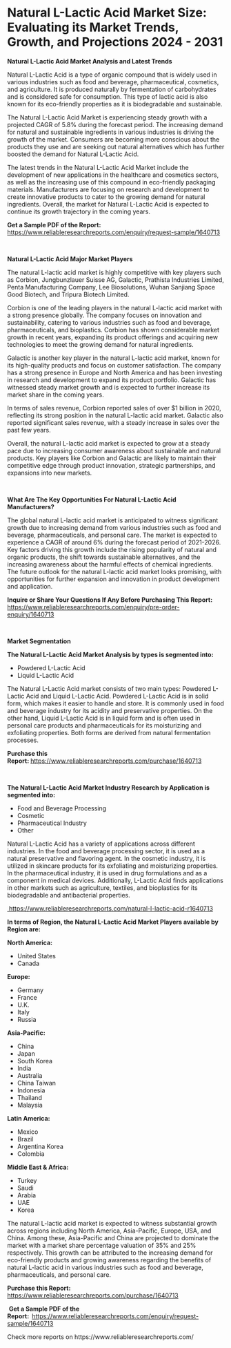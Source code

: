 <p><h1>Natural L-Lactic Acid Market Size: Evaluating its Market Trends, Growth, and Projections 2024 - 2031</h1></p><p><strong>Natural L-Lactic Acid Market Analysis and Latest Trends</strong></p>
<p><p>Natural L-Lactic Acid is a type of organic compound that is widely used in various industries such as food and beverage, pharmaceutical, cosmetics, and agriculture. It is produced naturally by fermentation of carbohydrates and is considered safe for consumption. This type of lactic acid is also known for its eco-friendly properties as it is biodegradable and sustainable.</p><p>The Natural L-Lactic Acid Market is experiencing steady growth with a projected CAGR of 5.8% during the forecast period. The increasing demand for natural and sustainable ingredients in various industries is driving the growth of the market. Consumers are becoming more conscious about the products they use and are seeking out natural alternatives which has further boosted the demand for Natural L-Lactic Acid.</p><p>The latest trends in the Natural L-Lactic Acid Market include the development of new applications in the healthcare and cosmetics sectors, as well as the increasing use of this compound in eco-friendly packaging materials. Manufacturers are focusing on research and development to create innovative products to cater to the growing demand for natural ingredients. Overall, the market for Natural L-Lactic Acid is expected to continue its growth trajectory in the coming years.</p></p>
<p><strong>Get a Sample PDF of the Report:&nbsp;</strong> <a href="https://www.reliableresearchreports.com/enquiry/request-sample/1640713">https://www.reliableresearchreports.com/enquiry/request-sample/1640713</a></p>
<p>&nbsp;</p>
<p><strong>Natural L-Lactic Acid Major Market Players</strong></p>
<p><p>The natural L-lactic acid market is highly competitive with key players such as Corbion, Jungbunzlauer Suisse AG, Galactic, Prathista Industries Limited, Penta Manufacturing Company, Lee Biosolutions, Wuhan Sanjiang Space Good Biotech, and Tripura Biotech Limited. </p><p>Corbion is one of the leading players in the natural L-lactic acid market with a strong presence globally. The company focuses on innovation and sustainability, catering to various industries such as food and beverage, pharmaceuticals, and bioplastics. Corbion has shown considerable market growth in recent years, expanding its product offerings and acquiring new technologies to meet the growing demand for natural ingredients.</p><p>Galactic is another key player in the natural L-lactic acid market, known for its high-quality products and focus on customer satisfaction. The company has a strong presence in Europe and North America and has been investing in research and development to expand its product portfolio. Galactic has witnessed steady market growth and is expected to further increase its market share in the coming years.</p><p>In terms of sales revenue, Corbion reported sales of over $1 billion in 2020, reflecting its strong position in the natural L-lactic acid market. Galactic also reported significant sales revenue, with a steady increase in sales over the past few years.</p><p>Overall, the natural L-lactic acid market is expected to grow at a steady pace due to increasing consumer awareness about sustainable and natural products. Key players like Corbion and Galactic are likely to maintain their competitive edge through product innovation, strategic partnerships, and expansions into new markets.</p></p>
<p>&nbsp;</p>
<p><strong>What Are The Key Opportunities For Natural L-Lactic Acid Manufacturers?</strong></p>
<p><p>The global natural L-lactic acid market is anticipated to witness significant growth due to increasing demand from various industries such as food and beverage, pharmaceuticals, and personal care. The market is expected to experience a CAGR of around 6% during the forecast period of 2021-2026. Key factors driving this growth include the rising popularity of natural and organic products, the shift towards sustainable alternatives, and the increasing awareness about the harmful effects of chemical ingredients. The future outlook for the natural L-lactic acid market looks promising, with opportunities for further expansion and innovation in product development and application.</p></p>
<p><strong>Inquire or Share Your Questions If Any Before Purchasing This Report:</strong> <a href="https://www.reliableresearchreports.com/enquiry/pre-order-enquiry/1640713">https://www.reliableresearchreports.com/enquiry/pre-order-enquiry/1640713</a></p>
<p>&nbsp;</p>
<p><strong>Market Segmentation</strong></p>
<p><strong>The Natural L-Lactic Acid Market Analysis by types is segmented into:</strong></p>
<p><ul><li>Powdered L-Lactic Acid</li><li>Liquid L-Lactic Acid</li></ul></p>
<p><p>The Natural L-Lactic Acid market consists of two main types: Powdered L-Lactic Acid and Liquid L-Lactic Acid. Powdered L-Lactic Acid is in solid form, which makes it easier to handle and store. It is commonly used in food and beverage industry for its acidity and preservative properties. On the other hand, Liquid L-Lactic Acid is in liquid form and is often used in personal care products and pharmaceuticals for its moisturizing and exfoliating properties. Both forms are derived from natural fermentation processes.</p></p>
<p><strong>Purchase this Report:&nbsp;</strong><a href="https://www.reliableresearchreports.com/purchase/1640713">https://www.reliableresearchreports.com/purchase/1640713</a></p>
<p>&nbsp;</p>
<p><strong>The Natural L-Lactic Acid Market Industry Research by Application is segmented into:</strong></p>
<p><ul><li>Food and Beverage Processing</li><li>Cosmetic</li><li>Pharmaceutical Industry</li><li>Other</li></ul></p>
<p><p>Natural L-Lactic Acid has a variety of applications across different industries. In the food and beverage processing sector, it is used as a natural preservative and flavoring agent. In the cosmetic industry, it is utilized in skincare products for its exfoliating and moisturizing properties. In the pharmaceutical industry, it is used in drug formulations and as a component in medical devices. Additionally, L-Lactic Acid finds applications in other markets such as agriculture, textiles, and bioplastics for its biodegradable and antibacterial properties.</p></p>
<p><a href="https://www.reliableresearchreports.com/natural-l-lactic-acid-r1640713">&nbsp;https://www.reliableresearchreports.com/natural-l-lactic-acid-r1640713</a></p>
<p><strong>In terms of Region, the Natural L-Lactic Acid Market Players available by Region are:</strong></p>
<p>
    <p> <strong> North America: </strong>
        <ul>
            <li>United States</li>
            <li>Canada</li>
        </ul>
        </p> 
    <p> <strong> Europe: </strong>
        <ul>
            <li>Germany</li>
            <li>France</li>
            <li>U.K.</li>
            <li>Italy</li>
            <li>Russia</li>
        </ul>
        </p> 
    <p> <strong> Asia-Pacific: </strong>
        <ul>
            <li>China</li>
            <li>Japan</li>
            <li>South Korea</li>
            <li>India</li>
            <li>Australia</li>
            <li>China Taiwan</li>
            <li>Indonesia</li>
            <li>Thailand</li>
            <li>Malaysia</li>
        </ul>
        </p> 
    <p> <strong> Latin America: </strong>
        <ul>
            <li>Mexico</li>
            <li>Brazil</li>
            <li>Argentina Korea</li>
            <li>Colombia</li>
        </ul>
        </p> 
    <p> <strong> Middle East & Africa: </strong>
        <ul>
            <li>Turkey</li>
            <li>Saudi</li>
            <li>Arabia</li>
            <li>UAE</li>
            <li>Korea</li>
        </ul>
    </p>
    </p>
<p><p>The natural L-lactic acid market is expected to witness substantial growth across regions including North America, Asia-Pacific, Europe, USA, and China. Among these, Asia-Pacific and China are projected to dominate the market with a market share percentage valuation of 35% and 25% respectively. This growth can be attributed to the increasing demand for eco-friendly products and growing awareness regarding the benefits of natural L-lactic acid in various industries such as food and beverage, pharmaceuticals, and personal care.</p></p>
<p><strong>Purchase this Report: </strong><a href="https://www.reliableresearchreports.com/purchase/1640713">https://www.reliableresearchreports.com/purchase/1640713</a></p>
<p>&nbsp;<strong>Get a Sample PDF of the Report:&nbsp;&nbsp;</strong><a href="https://www.reliableresearchreports.com/enquiry/request-sample/1640713">https://www.reliableresearchreports.com/enquiry/request-sample/1640713</a></p>
<p><strong></strong></p>
<p>Check more reports on https://www.reliableresearchreports.com/</p>